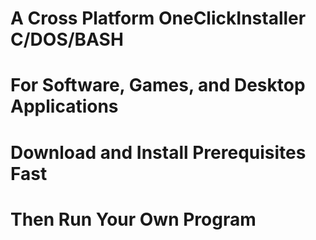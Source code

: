 # A Cross Platform OneClickInstaller C/DOS/BASH
# For Software, Games, and Desktop Applications
# Download and Install Prerequisites Fast
# Then Run Your Own Program
